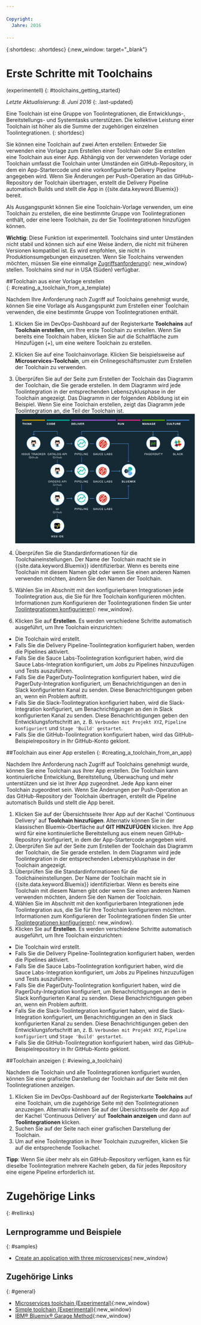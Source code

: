 ```yaml
---

Copyright:
  Jahre: 2016

---
```

 
{:shortdesc: .shortdesc}
{:new_window: target="_blank"}

# Erste Schritte mit Toolchains
(experimentell) 
{: #toolchains_getting_started}

*Letzte Aktualisierung: 8. Juni 2016*
{: .last-updated}  

Eine Toolchain ist eine Gruppe von Toolintegrationen, die
Entwicklungs-, Bereitstellungs- und Systemtasks unterstützen. Die
kollektive Leistung einer Toolchain ist höher als die Summe der
zugehörigen einzelnen Toolintegrationen.
{: shortdesc}

Sie können eine Toolchain auf zwei Arten erstellen:
Entweder Sie verwenden eine Vorlage zum Erstellen einer Toolchain
oder Sie erstellen eine Toolchain aus einer App. Abhängig von
der verwendeten Vorlage oder Toolchain umfasst die Toolchain unter
Umständen ein GitHub-Repository, in dem ein App-Startercode und eine
vorkonfigurierte Delivery Pipeline angegeben wird. Wenn Sie
Änderungen per Push-Operation an das GitHub-Repository der Toolchain
übertragen, erstellt die Delivery Pipeline automatisch
Builds und stellt die App in {{site.data.keyword.Bluemix}}
bereit. 

Als Ausgangspunkt können Sie eine Toolchain-Vorlage verwenden,
um eine Toolchain zu erstellen, die eine bestimmte Gruppe von
Toolintegrationen enthält, oder eine leere Toolchain, zu der Sie
Toolintegrationen hinzufügen können. 

**Wichtig**: Diese Funktion ist
experimentell. Toolchains sind unter Umständen nicht stabil und
können sich auf eine Weise ändern, die nicht mit früheren Versionen
kompatibel ist. Es wird empfohlen, sie nicht in Produktionsumgebungen
einzusetzen. Wenn Sie Toolchains verwenden möchten, müssen Sie eine
einmalige
[Zugriffsanforderung](https://new-console.ng.bluemix.net/devops?cm_mmc=IBMBluemixGarageMethod-_-MethodSite-_-10-19-15::12-31-18-_-toolchains-welcome-page){: new_window}
stellen. Toolchains sind nur in USA (Süden) verfügbar. 


##Toolchain aus einer Vorlage erstellen   
{: #creating_a_toolchain_from_a_template}

Nachdem Ihre Anforderung nach Zugriff auf Toolchains genehmigt wurde, können Sie eine Vorlage als Ausgangspunkt zum Erstellen einer Toolchain verwenden, die eine bestimmte Gruppe von Toolintegrationen enthält. 

1. Klicken Sie im DevOps-Dashboard auf der Registerkarte **Toolchains** auf **Toolchain erstellen**, um Ihre erste Toolchain zu erstellen. Wenn Sie bereits eine Toolchain haben, klicken Sie auf die Schaltfläche zum Hinzufügen (+), um eine weitere Toolchain zu erstellen. 
1. Klicken Sie auf eine Toolchainvorlage. Klicken Sie beispielsweise auf **Microservices-Toolchain**, um ein Onlinegeschäftsmuster zum Erstellen der Toolchain zu verwenden.  
1. Überprüfen Sie auf der Seite zum Erstellen der Toolchain das Diagramm der Toolchain, die Sie gerade erstellen. In dem Diagramm wird jede Toolintegration in der entsprechenden Lebenszyklusphase in der Toolchain angezeigt. Das Diagramm in der folgenden Abbildung ist ein Beispiel. Wenn Sie eine Toolchain erstellen, zeigt das Diagramm jede Toolintegration an, die Teil der Toolchain ist.
![Diagramm einer Toolchain](images/toolchain_diagram.png)

1. Überprüfen Sie die Standardinformationen für die Toolchaineinstellungen. Der Name der Toolchain macht sie in {{site.data.keyword.Bluemix}} identifizierbar. Wenn es bereits eine Toolchain mit diesem Namen gibt oder wenn Sie einen anderen Namen verwenden möchten, ändern Sie den Namen der Toolchain.   
1. Wählen Sie im Abschnitt mit den konfigurierbaren Integrationen jede Toolintegration aus, die Sie für Ihre Toolchain konfigurieren möchten. Informationen zum Konfigurieren der Toolintegrationen finden Sie unter [Toolintegrationen konfigurieren](../toolchains/toolchains_integrations.html){: new_window}. 
1. Klicken Sie auf **Erstellen**. Es werden verschiedene Schritte automatisch ausgeführt, um Ihre Toolchain einzurichten: 

 * Die Toolchain wird erstellt. 
 * Falls Sie die Delivery Pipeline-Toolintegration konfiguriert haben, werden die Pipelines aktiviert. 
 * Falls Sie die Sauce Labs-Toolintegration konfiguriert haben, wird die Sauce Labs-Integration konfiguriert, um Jobs zu Pipelines hinzuzufügen und Tests auszuführen. 
 * Falls Sie die PagerDuty-Toolintegration konfiguriert haben, wird die PagerDuty-Integration konfiguriert, um Benachrichtigungen an den in Slack konfigurierten Kanal zu senden. Diese Benachrichtigungen geben an, wenn ein Problem auftritt. 
 * Falls Sie die Slack-Toolintegration konfiguriert haben, wird die Slack-Integration konfiguriert, um Benachrichtigungen an den in Slack konfigurierten Kanal zu senden. Diese Benachrichtigungen geben den Entwicklungsfortschritt an, z. B. `Verbunden mit Projekt XYZ`, `Pipeline konfiguriert` und `Stage 'Build' gestartet`. 
 * Falls Sie die GitHub-Toolintegration konfiguriert haben, wird das GitHub-Beispielrepository in Ihr GitHub-Konto geklont. 


##Toolchain aus einer App erstellen
{: #creating_a_toolchain_from_an_app}

Nachdem Ihre Anforderung nach Zugriff auf Toolchains genehmigt wurde, können Sie eine Toolchain aus Ihrer App erstellen. Die Toolchain kann kontinuierliche Entwicklung, Bereitstellung, Überwachung und mehr unterstützen und sie ist Ihrer App zugeordnet. Jede App kann einer Toolchain zugeordnet sein. Wenn Sie Änderungen per Push-Operation an das GitHub-Repository der Toolchain übertragen, erstellt die Pipeline automatisch Builds und stellt die App bereit.   

1. Klicken Sie auf der Übersichtsseite Ihrer App auf der Kachel 'Continuous Delivery' auf **Toolchain hinzufügen**. Alternativ können Sie in der klassischen Bluemix-Oberfläche auf **GIT HINZUFÜGEN** klicken. Ihre App wird für eine kontinuierliche Bereitstellung aus einem neuen GitHub-Repository konfiguriert, in dem der App-Startercode angegeben wird. 
1. Überprüfen Sie auf der Seite zum Erstellen der Toolchain das Diagramm der Toolchain, die Sie gerade erstellen. In dem Diagramm wird jede Toolintegration in der entsprechenden Lebenszyklusphase in der Toolchain angezeigt. 
1. Überprüfen Sie die Standardinformationen für die Toolchaineinstellungen. Der Name der Toolchain macht sie in {{site.data.keyword.Bluemix}} identifizierbar. Wenn es bereits eine Toolchain mit diesem Namen gibt oder wenn Sie einen anderen Namen verwenden möchten, ändern Sie den Namen der Toolchain. 
1. Wählen Sie im Abschnitt mit den konfigurierbaren Integrationen jede Toolintegration aus, die Sie für Ihre Toolchain konfigurieren möchten. Informationen zum Konfigurieren der Toolintegrationen finden Sie unter [Toolintegrationen konfigurieren](../toolchains/toolchains_integrations.html){: new_window}. 
1. Klicken Sie auf **Erstellen**. Es werden verschiedene Schritte automatisch ausgeführt, um Ihre Toolchain einzurichten: 

 * Die Toolchain wird erstellt. 
 * Falls Sie die Delivery Pipeline-Toolintegration konfiguriert haben, werden die Pipelines aktiviert. 
 * Falls Sie die Sauce Labs-Toolintegration konfiguriert haben, wird die Sauce Labs-Integration konfiguriert, um Jobs zu Pipelines hinzuzufügen und Tests auszuführen. 
 * Falls Sie die PagerDuty-Toolintegration konfiguriert haben, wird die PagerDuty-Integration konfiguriert, um Benachrichtigungen an den in Slack konfigurierten Kanal zu senden. Diese Benachrichtigungen geben an, wenn ein Problem auftritt. 
 * Falls Sie die Slack-Toolintegration konfiguriert haben, wird die Slack-Integration konfiguriert, um Benachrichtigungen an den in Slack konfigurierten Kanal zu senden. Diese Benachrichtigungen geben den Entwicklungsfortschritt an, z. B. `Verbunden mit Projekt XYZ`, `Pipeline konfiguriert` und `Stage 'Build' gestartet`. 
 * Falls Sie die GitHub-Toolintegration konfiguriert haben, wird das GitHub-Beispielrepository in Ihr GitHub-Konto geklont. 

 
##Toolchain anzeigen
{: #viewing_a_toolchain}

Nachdem die Toolchain und alle Toolintegrationen konfiguriert wurden, können Sie eine grafische Darstellung der Toolchain auf der Seite mit den Toolintegrationen anzeigen. 

1. Klicken Sie im DevOps-Dashboard auf der Registerkarte **Toolchains** auf eine Toolchain, um die zugehörige Seite mit den Toolintegrationen anzuzeigen. Alternativ können Sie auf der Übersichtsseite der App auf der Kachel 'Continuous Delivery' auf **Toolchain anzeigen** und dann auf **Toolintegrationen** klicken. 
1. Suchen Sie auf der Seite nach einer grafischen Darstellung der Toolchain. 
1. Um auf eine Toolintegration in Ihrer Toolchain zuzugreifen, klicken Sie auf die entsprechende Toolkachel.  
 
 **Tipp**: Wenn Sie über mehr als ein GitHub-Repository verfügen, kann es für dieselbe Toolintegration mehrere Kacheln geben, da für jedes Repository eine eigene Pipeline erforderlich ist. 


 <!-- The toolchain in the following image is an example. When you create your own toolchain, the visual representation of the toolchain shows the tool integrations that you configure.
![Sample toolchain](images/toolchain.png) -->


# Zugehörige Links
{: #rellinks}

## Lernprogramme und Beispiele
{: #samples}

* [Create an application with three microservices](https://www.ibm.com/devops/method/tutorials/tutorial_microservices_part1){:new_window}

## Zugehörige Links
{: #general}

* [Microservices toolchain (Experimental)](https://www.ibm.com/devops/method/toolchains/microservices_toolchain){:new_window}
* [Simple toolchain (Experimental)](https://www.ibm.com/devops/method/toolchains/simple_toolchain){:new_window}
* [IBM&reg; Bluemix&reg; Garage Method](https://www.ibm.com/devops/method){:new_window}
